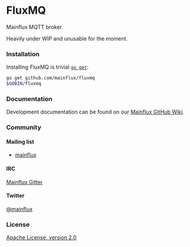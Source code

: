 # FluxMQ

Mainflux MQTT broker.

Heavily under WIP and unusable for the moment.

### Installation

Installing FluxMQ is trivial [`go get`](https://golang.org/cmd/go/):
```bash
go get github.com/mainflux/fluxmq
$GOBIN/fluxmq
```

### Documentation
Development documentation can be found on our [Mainflux GitHub Wiki](https://github.com/Mainflux/mainflux/wiki).

### Community
#### Mailing list
- [mainflux](https://groups.google.com/forum/#!forum/mainflux)

#### IRC
[Mainflux Gitter](https://gitter.im/Mainflux/mainflux?utm_source=badge&utm_medium=badge&utm_campaign=pr-badge&utm_content=badge)

#### Twitter
[@mainflux](https://twitter.com/mainflux)

### License
[Apache License, version 2.0](LICENSE)
